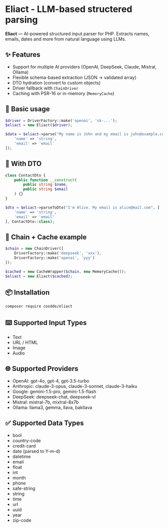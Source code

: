 # Eliact - LLM-based structered parsing

**Eliact** — AI-powered structured input parser for PHP. Extracts names, emails, dates and more from natural language using LLMs.

## ✨ Features
- Support for multiple AI providers (OpenAI, DeepSeek, Claude, Mistral, Ollama)
- Flexible schema-based extraction (JSON → validated array)
- DTO hydration (convert to custom objects)
- Driver fallback with `ChainDriver`
- Caching with PSR-16 or in-memory (`MemoryCache`)

## 🚀 Basic usage
```php
$driver = DriverFactory::make('openai', 'sk-...');
$eliact = new Eliact($driver);

$data = $eliact->parse("My name is John and my email is john@example.com", [
    'name' => 'string',
    'email' => 'email'
]);
```

## 🧱 With DTO
```php
class ContactDto {
    public function __construct(
        public string $name,
        public string $email
    ) {}
}

$dto = $eliact->parseToDto("I'm Alice. My email is alice@mail.com", [
    'name' => 'string',
    'email' => 'email'
], ContactDto::class);
```

## 🔁 Chain + Cache example
```php
$chain = new ChainDriver([
    DriverFactory::make('deepseek', 'xxx'),
    DriverFactory::make('openai', 'yyy')
]);

$cached = new CacheWrapper($chain, new MemoryCache());
$eliact = new Eliact($cached);
```

## 📦 Installation
```bash
composer require coodde/eliact
```

## ⌨️ Supported Input Types
- Text
- URL / HTML
- Image
- Audio

## 🌐 Supported Providers
- OpenAI: gpt-4o, gpt-4, gpt-3.5-turbo
- Anthropic: claude-3-opus, claude-3-sonnet, claude-3-haiku
- Google: gemini-1.5-pro, gemini-1.5-flash
- DeepSeek: deepseek-chat, deepseek-vl
- Mistral: mistral-7b, mixtral-8x7b
- Ollama: llama3, gemma, llava, bakllava

## ✅ Supported Data Types
- bool
- country-code
- credit-card
- date (parsed to Y-m-d)
- datetime
- email
- float
- int
- month
- phone
- safe-string
- string
- time
- url
- uuid
- year
- zip-code

